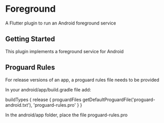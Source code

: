 # Foreground

A Flutter plugin to run an Android foreground service

## Getting Started

This plugin implements a foreground service for Android

## Proguard Rules

For release versions of an app, a proguard rules file needs to be provided

In your android/app/build.gradle file add:

buildTypes {
    release {
            proguardFiles getDefaultProguardFile('proguard-android.txt'), 'proguard-rules.pro'
        }
    }

In the android/app folder, place the file proguard-rules.pro

